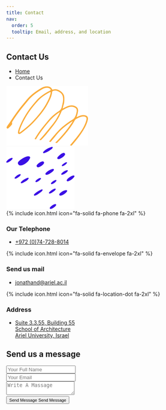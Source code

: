 ```yaml
---
title: Contact
nav:
  order: 5
  tooltip: Email, address, and location
---
```


<section class="page_banner decoration_wrap">
  <div class="container">
    <h1 class="page_heading">Contact Us</h1>
    <ul class="breadcrumb_nav unordered_list_center">
      <li><a href="index.html">Home</a></li>
      <li>Contact Us</li>
    </ul>
  </div>
  <div class="deco_item deco_img_1" data-parallax='{"y" : -200, "smoothness": 6}'>
    <img src="/images/shapes/line_shape_1.png" alt="Line Shape Image">
  </div>
  <div class="deco_item deco_img_2" data-parallax='{"y" : 200, "smoothness": 6}'>
    <img src="/images/shapes/dot_shape_2.png" alt="Line Shape Image">
  </div>
</section>

<section class="contact_section section_space_lg pt-0">
  <div class="container">
    <div class="section_space_lg pt-0">
      <div class="row justify-content-center">
        <div class="col col-lg-4">
          <div class="contact_info_box" style="background-image: url('/images/shapes/dot_shape_3.png');">
            <div class="inner_wrap tilt">
              <div class="item_icon">
                {% include icon.html icon="fa-solid fa-phone  fa-2xl" %} 
              </div>
              <div class="item_content">
                <h3 class="item_title">Our Telephone</h3>
                <ul class="icon_list unordered_list_block">
                  <li><a href="tel: +972747288014">+972 (0)74-728-8014</a></li>
                </ul>
              </div>
            </div>
          </div>
        </div>
        <div class="col col-lg-4">
          <div class="contact_info_box" style="background-image: url('/images/shapes/dot_shape_3.png');">
            <div class="inner_wrap tilt">
              <div class="item_icon">
                {% include icon.html icon="fa-solid fa-envelope  fa-2xl" %}
              </div>
              <div class="item_content">
                <h3 class="item_title">Send us mail</h3>
                <ul class="icon_list unordered_list_block">
                  <li><a href="mailto:jonathand@ariel.ac.il">jonathand@ariel.ac.il</a></li>
                </ul>
              </div>
            </div>
          </div>
        </div>
        <div class="col col-lg-4">
          <div class="contact_info_box" style="background-image: url('/images/shapes/dot_shape_3.png');">
            <div class="inner_wrap tilt">
              <div class="item_icon">
                {% include icon.html icon="fa-solid fa-location-dot fa-2xl" %}
              </div>
              <div class="item_content">
                <h3 class="item_title">Address</h3>
                <ul class="icon_list unordered_list_block">
                  <li><a href="https://www.openstreetmap.org/way/186036853">
                    Suite 3.3.55, Building 55<br />
                    School of Architecture<br />
                    Ariel University, Israel
                  </a></li>
                </ul>
              </div>
            </div>
          </div>
        </div>
      </div>
    </div>
    <div class="row justify-content-center">
      <div class="col col-lg-9">
        <div class="contact_form_wrapper">
          <h2 class="contact_title text-center">Send us a message</h2>
          <form action="https://formspree.io/f/xqkonkpn" method="POST">
            <div class="row">
              <div class="col col-md-6">
                <div class="form_item m-0">
                  <input required type="text" name="fullname" placeholder="Your Full Name">
                </div>
              </div>
              <div class="col col-md-6">
                <div class="form_item m-0">
                  <input required type="email" name="email" placeholder="Your Email">
                </div>
              </div>
              <div class="col">
                <div class="form_item">
                  <textarea required name="massage" placeholder="Write A Massage"></textarea>
                </div>
                <div class="text-center">
                  <button type="submit" class="btn btn_primary">
                    <span>
                      <small>Send Message</small>
                      <small>Send Message</small>
                    </span>
                    <i class="fal fa-paper-plane ms-2"></i>
                  </button>
                </div>
              </div>
            </div>
          </form>
        </div>
      </div>
    </div>
  </div>
</section>


<!-- <iframe width="100%" height="350" frameborder="0" scrolling="no" marginheight="0" marginwidth="0" src="https://www.openstreetmap.org/export/embed.html?bbox=35.20582526922227%2C32.10357089190319%2C35.208335816860206%2C32.10530446426251&amp;layer=mapnik" style="border: 0px solid black"></iframe> -->






